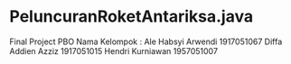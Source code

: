 # PeluncuranRoketAntariksa.java
Final Project PBO
Nama Kelompok :
Ale Habsyi Arwendi 1917051067
Diffa Addien Azziz 1917051015
Hendri Kurniawan 1957051007
